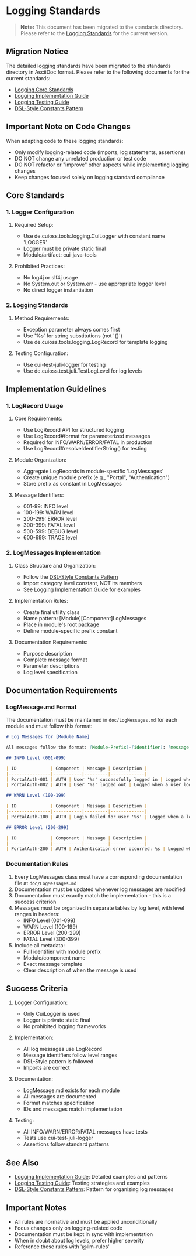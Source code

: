 # Logging Standards

> **Note:** This document has been migrated to the standards directory. Please refer to the [Logging Standards](/standards/logging/core-standards.adoc) for the current version.

## Migration Notice
The detailed logging standards have been migrated to the standards directory in AsciiDoc format. Please refer to the following documents for the current standards:

- [Logging Core Standards](/standards/logging/core-standards.adoc)
- [Logging Implementation Guide](/standards/logging/implementation-guide.adoc)
- [Logging Testing Guide](/standards/logging/testing-guide.adoc)
- [DSL-Style Constants Pattern](/standards/logging/dsl-style-constants.adoc)

## Important Note on Code Changes
When adapting code to these logging standards:
- Only modify logging-related code (imports, log statements, assertions)
- DO NOT change any unrelated production or test code
- DO NOT refactor or "improve" other aspects while implementing logging changes
- Keep changes focused solely on logging standard compliance

## Core Standards

### 1. Logger Configuration
1. Required Setup:
   - Use de.cuioss.tools.logging.CuiLogger with constant name 'LOGGER'
   - Logger must be private static final
   - Module/artifact: cui-java-tools

2. Prohibited Practices:
   - No log4j or slf4j usage
   - No System.out or System.err - use appropriate logger level
   - No direct logger instantiation

### 2. Logging Standards
1. Method Requirements:
   - Exception parameter always comes first
   - Use '%s' for string substitutions (not '{}')
   - Use de.cuioss.tools.logging.LogRecord for template logging

2. Testing Configuration:
   - Use cui-test-juli-logger for testing
   - Use de.cuioss.test.juli.TestLogLevel for log levels

## Implementation Guidelines

### 1. LogRecord Usage
1. Core Requirements:
   - Use LogRecord API for structured logging
   - Use LogRecord#format for parameterized messages
   - Required for INFO/WARN/ERROR/FATAL in production
   - Use LogRecord#resolveIdentifierString() for testing

2. Module Organization:
   - Aggregate LogRecords in module-specific 'LogMessages'
   - Create unique module prefix (e.g., "Portal", "Authentication")
   - Store prefix as constant in LogMessages

3. Message Identifiers:
   - 001-99: INFO level
   - 100-199: WARN level
   - 200-299: ERROR level
   - 300-399: FATAL level
   - 500-599: DEBUG level
   - 600-699: TRACE level

### 2. LogMessages Implementation
1. Class Structure and Organization:
   - Follow the [DSL-Style Constants Pattern](../../java/dsl-style-constants.md)
   - Import category level constant, NOT its members
   - See [Logging Implementation Guide](../../java/logging-implementation.md) for examples

2. Implementation Rules:
   - Create final utility class
   - Name pattern: [Module][Component]LogMessages
   - Place in module's root package
   - Define module-specific prefix constant

3. Documentation Requirements:
   - Purpose description
   - Complete message format
   - Parameter descriptions
   - Log level specification

## Documentation Requirements

### LogMessage.md Format
The documentation must be maintained in `doc/LogMessages.md` for each module and must follow this format:

```md
# Log Messages for [Module Name]

All messages follow the format: [Module-Prefix]-[identifier]: [message]

## INFO Level (001-099)

| ID             | Component | Message | Description |
|----------------|-----------|---------|-------------|
| PortalAuth-001 | AUTH | User '%s' successfully logged in | Logged when a user successfully authenticates |
| PortalAuth-002 | AUTH | User '%s' logged out | Logged when a user logs out of the system |

## WARN Level (100-199)

| ID             | Component | Message | Description |
|----------------|-----------|---------|-------------|
| PortalAuth-100 | AUTH | Login failed for user '%s' | Logged when a login attempt fails |

## ERROR Level (200-299)

| ID             | Component | Message | Description |
|----------------|-----------|---------|-------------|
| PortalAuth-200 | AUTH | Authentication error occurred: %s | Logged when a system error occurs |
```

### Documentation Rules
1. Every LogMessages class must have a corresponding documentation file at `doc/LogMessages.md`
2. Documentation must be updated whenever log messages are modified
3. Documentation must exactly match the implementation - this is a success criterion
4. Messages must be organized in separate tables by log level, with level ranges in headers:
   - INFO Level (001-099)
   - WARN Level (100-199)
   - ERROR Level (200-299)
   - FATAL Level (300-399)
5. Include all metadata:
   - Full identifier with module prefix
   - Module/component name
   - Exact message template
   - Clear description of when the message is used

## Success Criteria
1. Logger Configuration:
   - Only CuiLogger is used
   - Logger is private static final
   - No prohibited logging frameworks

2. Implementation:
   - All log messages use LogRecord
   - Message identifiers follow level ranges
   - DSL-Style pattern is followed
   - Imports are correct

3. Documentation:
   - LogMessage.md exists for each module
   - All messages are documented
   - Format matches specification
   - IDs and messages match implementation

4. Testing:
   - All INFO/WARN/ERROR/FATAL messages have tests
   - Tests use cui-test-juli-logger
   - Assertions follow standard patterns

## See Also
- [Logging Implementation Guide](../../java/logging-implementation.md): Detailed examples and patterns
- [Logging Testing Guide](/standards/logging/testing-guide.adoc): Testing strategies and examples
- [DSL-Style Constants Pattern](../../java/dsl-style-constants.md): Pattern for organizing log messages

## Important Notes
- All rules are normative and must be applied unconditionally
- Focus changes only on logging-related code
- Documentation must be kept in sync with implementation
- When in doubt about log levels, prefer higher severity
- Reference these rules with '@llm-rules'
